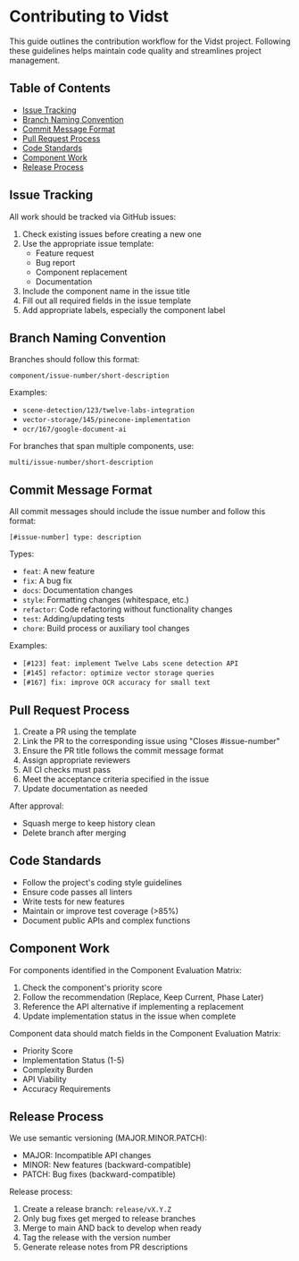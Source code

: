 # Contributing to Vidst

This guide outlines the contribution workflow for the Vidst project. Following these guidelines helps maintain code quality and streamlines project management.

## Table of Contents
- [Issue Tracking](#issue-tracking)
- [Branch Naming Convention](#branch-naming-convention)
- [Commit Message Format](#commit-message-format)
- [Pull Request Process](#pull-request-process)
- [Code Standards](#code-standards)
- [Component Work](#component-work)
- [Release Process](#release-process)

## Issue Tracking

All work should be tracked via GitHub issues:

1. Check existing issues before creating a new one
2. Use the appropriate issue template:
   - Feature request
   - Bug report
   - Component replacement
   - Documentation
3. Include the component name in the issue title
4. Fill out all required fields in the issue template
5. Add appropriate labels, especially the component label

## Branch Naming Convention

Branches should follow this format:
```
component/issue-number/short-description
```

Examples:
- `scene-detection/123/twelve-labs-integration`
- `vector-storage/145/pinecone-implementation`
- `ocr/167/google-document-ai`

For branches that span multiple components, use:
```
multi/issue-number/short-description
```

## Commit Message Format

All commit messages should include the issue number and follow this format:
```
[#issue-number] type: description
```

Types:
- `feat`: A new feature
- `fix`: A bug fix
- `docs`: Documentation changes
- `style`: Formatting changes (whitespace, etc.)
- `refactor`: Code refactoring without functionality changes
- `test`: Adding/updating tests
- `chore`: Build process or auxiliary tool changes

Examples:
- `[#123] feat: implement Twelve Labs scene detection API`
- `[#145] refactor: optimize vector storage queries`
- `[#167] fix: improve OCR accuracy for small text`

## Pull Request Process

1. Create a PR using the template
2. Link the PR to the corresponding issue using "Closes #issue-number"
3. Ensure the PR title follows the commit message format
4. Assign appropriate reviewers
5. All CI checks must pass
6. Meet the acceptance criteria specified in the issue
7. Update documentation as needed

After approval:
- Squash merge to keep history clean
- Delete branch after merging

## Code Standards

- Follow the project's coding style guidelines
- Ensure code passes all linters
- Write tests for new features
- Maintain or improve test coverage (>85%)
- Document public APIs and complex functions

## Component Work

For components identified in the Component Evaluation Matrix:

1. Check the component's priority score
2. Follow the recommendation (Replace, Keep Current, Phase Later)
3. Reference the API alternative if implementing a replacement
4. Update implementation status in the issue when complete

Component data should match fields in the Component Evaluation Matrix:
- Priority Score
- Implementation Status (1-5)
- Complexity Burden
- API Viability
- Accuracy Requirements

## Release Process

We use semantic versioning (MAJOR.MINOR.PATCH):
- MAJOR: Incompatible API changes
- MINOR: New features (backward-compatible)
- PATCH: Bug fixes (backward-compatible)

Release process:
1. Create a release branch: `release/vX.Y.Z`
2. Only bug fixes get merged to release branches
3. Merge to main AND back to develop when ready
4. Tag the release with the version number
5. Generate release notes from PR descriptions